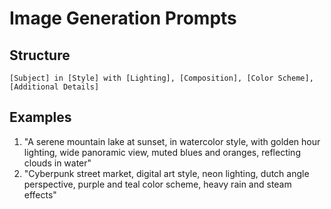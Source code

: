 # Image Generation Prompts

## Structure

```
[Subject] in [Style] with [Lighting], [Composition], [Color Scheme], [Additional Details]
```

## Examples

1. "A serene mountain lake at sunset, in watercolor style, with golden hour lighting, wide panoramic view, muted blues and oranges, reflecting clouds in water"
2. "Cyberpunk street market, digital art style, neon lighting, dutch angle perspective, purple and teal color scheme, heavy rain and steam effects"

```

```

